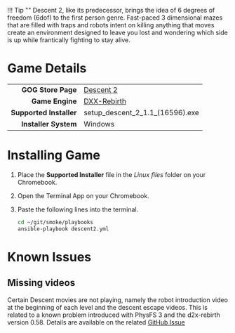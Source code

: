 !!! Tip ""
    Descent 2, like its predecessor, brings the idea of 6 degrees of freedom (6dof) to the first person genre. Fast-paced 3 dimensional mazes that are filled with traps and robots intent on killing anything that moves create an environment designed to leave you lost and wondering which side is up while frantically fighting to stay alive.

# Game Details

|  |  |
|--:|:--|
| **GOG Store Page** | [Descent 2](https://www.gog.com/en/game/descent_2) |
| **Game Engine** | [DXX-Rebirth](https://www.dxx-rebirth.com/) |
| **Supported Installer** | setup_descent_2_1.1_(16596).exe |
| **Installer System** | Windows |

# Installing Game
1. Place the **Supported Installer** file in the *Linux files* folder on your Chromebook.
1. Open the Terminal App on your Chromebook.
1. Paste the following lines into the terminal.

   ~~~bash
   cd ~/git/smoke/playbooks
   ansible-playbook descent2.yml
   ~~~

# Known Issues

## Missing videos

Certain Descent movies are not playing, namely the robot introduction video at the beginning of each level and the descent escape videos.  This is related to a known problem introduced with PhysFS 3 and the d2x-rebirth version 0.58.  Details are available on the related [GitHub Issue <i class="fas fa-external-link-alt"></i>](https://github.com/dxx-rebirth/dxx-rebirth/issues/379)
